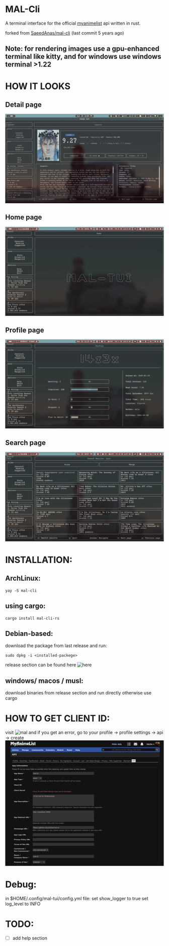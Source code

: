 # MAL-Cli

A terminal interface for the official [myanimelist](https://myanimelist.net/) api written in rust.

forked from [SaeedAnas/mal-cli](https://github.com/SaeedAnas/mal-cli) (last commit 5 years ago)
## Note: for rendering images use a gpu-enhanced terminal like kitty, and for windows use windows terminal >1.22
# HOW IT LOOKS
## Detail page
![detail](./assets/mal-tui-manga-details-page.png)
## Home page
![home](./assets/mal-tui-home-screenshot-01.png)
## Profile page
![profile](./assets/mal-tui-profile-screenshot-03.png)
## Search page
![search](./assets/mal-tui-search-screenshot-02.png)

# INSTALLATION:
## ArchLinux:
  ```
  yay -S mal-cli
  ```

## using cargo:
  ```
  cargo install mal-cli-rs
  ```

## Debian-based:
  download the package from last release and run:
  ```
  sudo dpkg -i <installed-packege>
  ```
  release section can be found here ![here](https://github.com/L4z3x/mal-cli/releases/)

## windows/ macos / musl:
  download binaries from release section and run directly otherwise use cargo
##
# HOW TO GET CLIENT ID:
  visit ![mal](https://myanimelist.net/apiconfig/create)
  and if you get an error, go to your profile -> profile settings -> api -> create
  ![image](./assets/mal-client-id-page.png)
  

# Debug:
in $HOME/.config/mal-tui/config.yml file:
   set show_logger to true
   set log_level to INFO

# TODO:
- [ ] add help section
